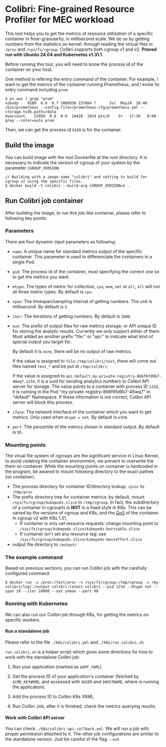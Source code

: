 # Colibri: Fine-grained Resource Profiler for MEC workload

This tool helps you to get the metrics of resource utilization of a specific container in finer-granularity, in millisecond scale.
We do so by getting numbers from the statistics on kernel: through reading the virtual files in `/proc` and `/sys/fs/cgroup`.
Colibri supports both cgroup v1 and v2. **Proved run with Ubuntu 24.04 and Kubernetes v1.31.1**.

Before running this tool, you will need to know the process id of the container on your host.

One method is refering the entry command of the container. 
For example, I want to get the metrics of the container running Prometheus, and I know its entry command including `prom`.

```
$ ps aux | grep "prom"
nobody    9189  0.6  0.7 2060936 237084 ?      Ssl  May24  10:40 /bin/prometheus --config.file=/prometheus-cfg/prometheus.yml --storage.tsdb.path=/data
myaccount    22950  0.0  0.0  14428  1024 pts/0    S+   17:30   0:00 grep --color=auto prom
```

Then, we can get the process id `9189` is for the container.

## Build the image

You can build image with the root Dockerfile at the root directory. 
It is necessary to indicate the version of cgroup of your system by the parameter `CGROUP_VERSION`.

```
// Building with a image name "colibri" and setting to build for cgroup v2 using the specific files.
$ docker build -t colibri --build-arg CGROUP_VERSION=2 .
```

## Run Colibri job container

After building the image, to run this job-like container, please refer to following key points:

### Parameters

There are four dynamic input parameters as following:
- `name`: A unique name for standard metrics output of the specific container. 
This parameter is used to differenciate the containers in a single Pod.
- `pid`: The process id of the container, must specifying the correct one so to get the metrics you want.
- `mtype`: The types of metric for collection, `cpu`, `mem`, `net` or `all`, `all` will run all three metric types. By default is `cpu`. 
- `span`: The timespan/sampling interval of getting numbers. The unit is millisecond. By default is `5`. 
- `iter`: The iterations of getting numbers. By default is `2000`. 
- `out`: The prefix of output files for raw metircs storage; or API unique ID for storing the analytic results.
Currently we only support either of them. Must added an another prefix "file:" or "api:" to indicate what kind of special output
you target for.

  By default it is `none`, there will be no output of raw metrics. 

  If the value is assigned to `file:/tmp/colibri/test`, there will come out files named `test_*` and be put at `/tmp/colibri`;

  If the value is assigned to `api:default.my-private-registry-866f6fd9b7-48wq7.1234`, 
it is a uuid for sending analytics numbers to Colibri API server for storage.
The value points to a container with process ID `1234`, 
it is running in the Pod "my-private-registry-866f6fd9b7-48wq7" in "default" Namespace.
If these information is not correct, Colibri API server will block this process.

- `iface`: The network interface of the container which you want to get metrics. Only used when `mtype = net`. By default is `eth0`.
- `pert`: The percentile of the metrics shown in standard output. By default is `95`.

### Mounting points

The virual file system of cgroups are the significant service in Linux Kernel, to avoid violating the container environment, we prevent to overwrite the them on container.
While the mounting points on container is hardcoded in the program, be awared to mount following directory to the exact pathes (on container).

- The process directory for container ID/directory lookup: `/proc` to `/tmp/proc`
- The prefix directory tree for container metrics: by default, mount `/sys/fs/cgroup/kubepods.slice` to `/tmp/cgroup`.
In fact, the subdirectory of a container in cgroupfs is **NOT** in a fixed style in K8s. 
This can be varied by the versions of cgroup and K8s, and the [QoS](https://kubernetes.io/docs/tasks/configure-pod-container/quality-service-pod/) of the container. 
In cgroup v2 with K8s 1.31, 
    - If container is only set resource requests: change mounting point to `/sys/fs/cgroup/kubepods.slice/kubepods-burstable.slice`  
    - If container isn't set any resource tag: use `/sys/fs/cgroup/kubepods.slice/kubepods-besteffort.slice`
- output file directory to `/output/`

### The example command

Based on previous sections, you can run Colibri job with the carefully configured command.

```
$ docker run -v /proc:/test/proc -v /sys/fs/cgroup:/tmp/cgroup -v /my-colibri/log/:/output colibri:latest colibri --pid 1234 --mtype net --span 10 --iter 24000 --out yoman --pert 98
```

### Running with Kubernetes

We can also run our Colibri job through K8s, for getting the metrics on specific workers.

#### Run a standalone job
Please refer to the file `./k8s/colibri.yml` and `./k8s/run_colibri.sh`.

`run_colibri.sh` is a helper script which gives some directions for how to work with the standalone Colibri job:
1. Run your application (marked as `$APP_YAML`).

2. Get the process ID of your application's container 
(fetched by `$CMD_KEYWORD`, and accessed with `$USER` and `$HOSTNAME`, where is running the application).

3. Add the process ID to Colibri K8s YAML.

4. Run Colibri Job, after it is finished, check the metrics querying results.

#### Work with Colibri API server
You can check `./k8s/colibri-api-callback.yml`. 
We will run a job with proper permission attached to it.
The other job configurations are similar to the standalone version. Just be careful of the flag `--out`.


